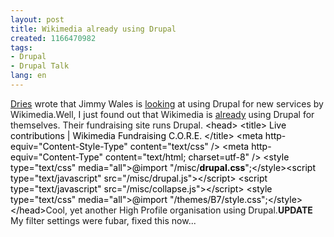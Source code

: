 ```yaml
---
layout: post
title: Wikimedia already using Drupal
created: 1166470982
tags:
- Drupal
- Drupal Talk
lang: en
---
```

[Dries](http://buytaert.net/mass-drupal-hosting) wrote that Jimmy Wales is [looking](http://news.yahoo.com/s/nm/20061211/bs_nm/internet_wikia_dc_1) at using Drupal for new services by Wikimedia.Well, I just found out that Wikimedia is [already](http://fundraising.wikimedia.org/) using Drupal for themselves. Their fundraising site runs Drupal. <span style="color: #000000;">    &lt;head&gt;</span><span style="color: #000000;">      &lt;title&gt; Live contributions | Wikimedia Fundraising C.O.R.E. &lt;/title&gt;</span><span style="color: #000000;">      &lt;meta http-equiv="Content-Style-Type" content="text/css" /&gt;</span><span style="color: #000000;">      &lt;meta http-equiv="Content-Type" content="text/html; charset=utf-8" /&gt;</span><span style="color: #000000;">  &lt;style type="text/css" media="all"&gt;@import "/misc/**drupal.css**";&lt;/style&gt;&lt;script type="text/javascript" src="/misc/drupal.js"&gt;&lt;/script&gt;</span><span style="color: #000000;">  &lt;script type="text/javascript" src="/misc/collapse.js"&gt;&lt;/script&gt;</span><span style="color: #000000;">      &lt;style type="text/css" media="all"&gt;@import "/themes/B7/style.css";&lt;/style&gt;</span><span style="color: #000000;">    &lt;/head&gt;</span>Cool, yet another High Profile organisation using Drupal.**UPDATE** My filter settings were fubar, fixed this now... 
